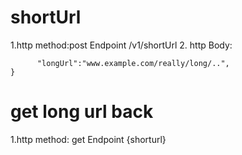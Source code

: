 # shortUrl

1.http method:post  Endpoint /v1/shortUrl
2. http Body:
```json{
      "longUrl":"www.example.com/really/long/..",
}
```

# get long url back 

1.http method: get Endpoint {shorturl}
